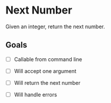 # Next Number

Given an integer, return the next number.

## Goals

- [ ] Callable from command line
- [ ] Will accept one argument
- [ ] Will return the next number
- [ ] Will handle errors

